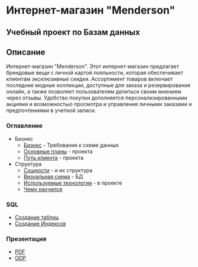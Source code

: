 # Интернет-магазин "Menderson"

## Учебный проект по Базам данных

## Описание
Интернет-магазин "Menderson".
Этот интернет-магазин предлагает брендовые вещи с личной картой лояльности,
которая обеспечивает клиентам эксклюзивные скидки. Ассортимент товаров включает последние модные коллекции,
доступные для заказа и резервирования онлайн, а также позволяет пользователям делиться своим мнением через отзывы.
Удобство покупки дополняется персонализированными акциями и возможностью просмотра
и управления личными заказами и предпочтениями в учетной записи.

### Оглавление
- Бизнес
  - [Бизнес](./main/Business.md) - Требования к схеме данных
  - [Основные планы](./main/Plans.md) - проекта
  - [Путь клиента](./main/PathClient.md) - проекта
- Структура
  - [Сущности](./main/Entites.md) - и их структура
  - [Визуальная схема](./images/chema.png) -  БД
  - [Используемые технологии](./main/UseTex.md) - в проекте
  - [Чему научился](./main/WhatIlearned.md)

### SQL
- [Создание таблиц](./sql/menderson.sql)
- [Создание Индексов](./sql/menderson.sql)

### Презентация
- [PDF](./presentation/Menderson.pdf)
- [ODP](./presentation/Menderson.odp)

